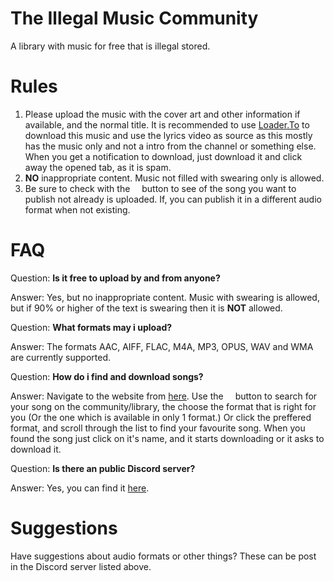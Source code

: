 # The Illegal Music Community
A library with music for free that is illegal stored.
# Rules
1. Please upload the music with the cover art and other information if available, and the normal title. It is recommended to use [Loader.To](https://loader.to) to download this music and use the lyrics video as source as this mostly has the music only and not a intro from the channel or something else. When you get a notification to download, just download it and click away the opened tab, as it is spam.
2. **NO** inappropriate content. Music not filled with swearing only is allowed.
3. Be sure to check with the <kbd><img src="https://user-images.githubusercontent.com/66115754/157065153-ec68ef38-2d12-4cfb-885f-c02917b8c5c3.png" width="11"></kbd> button to see of the song you want to publish not already is uploaded. If, you can publish it in a different audio format when not existing.
# FAQ
Question: **Is it free to upload by and from anyone?**

Answer: Yes, but no inappropriate content. Music with swearing is allowed, but if 90% or higher of the text is swearing then it is **NOT** allowed.

Question: **What formats may i upload?**

Answer: The formats AAC, AIFF, FLAC, M4A, MP3, OPUS, WAV and WMA are currently supported.

Question: **How do i find and download songs?**

Answer: Navigate to the website from [here](https://freakinsoftmania.unaux.com/illegalmusic/). Use the <kbd><img src="https://user-images.githubusercontent.com/66115754/157065153-ec68ef38-2d12-4cfb-885f-c02917b8c5c3.png" width="11"></kbd> button to search for your song on the community/library, the choose the format that is right for you (Or the one which is available in only 1 format.) Or click the preffered format, and scroll through the list to find your favourite song. When you found the song just click on it's name, and it starts downloading or it asks to download it.

Question: **Is there an public Discord server?**

Answer: Yes, you can find it [here](https://discord.gg/72UF3GQ3uA).
# Suggestions
Have suggestions about audio formats or other things? These can be post in the Discord server listed above.

